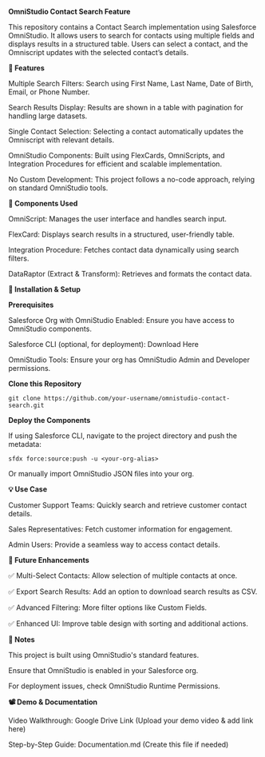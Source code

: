 **OmniStudio Contact Search Feature**

This repository contains a Contact Search implementation using Salesforce OmniStudio. It allows users to search for contacts using multiple fields and displays results in a structured table. Users can select a contact, and the Omniscript updates with the selected contact’s details.


**🚀 Features**

Multiple Search Filters: Search using First Name, Last Name, Date of Birth, Email, or Phone Number.

Search Results Display: Results are shown in a table with pagination for handling large datasets.

Single Contact Selection: Selecting a contact automatically updates the Omniscript with relevant details.

OmniStudio Components: Built using FlexCards, OmniScripts, and Integration Procedures for efficient and scalable implementation.

No Custom Development: This project follows a no-code approach, relying on standard OmniStudio tools.


**📂 Components Used**

OmniScript: Manages the user interface and handles search input.

FlexCard: Displays search results in a structured, user-friendly table.

Integration Procedure: Fetches contact data dynamically using search filters.

DataRaptor (Extract & Transform): Retrieves and formats the contact data.


**🔧 Installation & Setup**

**Prerequisites**

Salesforce Org with OmniStudio Enabled: Ensure you have access to OmniStudio components.

Salesforce CLI (optional, for deployment): Download Here

OmniStudio Tools: Ensure your org has OmniStudio Admin and Developer permissions.


**Clone this Repository**
```
git clone https://github.com/your-username/omnistudio-contact-search.git
```

**Deploy the Components**

If using Salesforce CLI, navigate to the project directory and push the metadata:
```
sfdx force:source:push -u <your-org-alias>
```

Or manually import OmniStudio JSON files into your org.


**💡 Use Case**

Customer Support Teams: Quickly search and retrieve customer contact details.

Sales Representatives: Fetch customer information for engagement.

Admin Users: Provide a seamless way to access contact details.


**🌟 Future Enhancements**

✅ Multi-Select Contacts: Allow selection of multiple contacts at once.

✅ Export Search Results: Add an option to download search results as CSV.

✅ Advanced Filtering: More filter options like Custom Fields.

✅ Enhanced UI: Improve table design with sorting and additional actions.


**📌 Notes**

This project is built using OmniStudio's standard features.

Ensure that OmniStudio is enabled in your Salesforce org.

For deployment issues, check OmniStudio Runtime Permissions.


**📽️ Demo & Documentation**

Video Walkthrough: Google Drive Link (Upload your demo video & add link here)

Step-by-Step Guide: Documentation.md (Create this file if needed)
